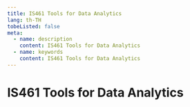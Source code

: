 ```yaml
---
title: IS461 Tools for Data Analytics
lang: th-TH
tobeListed: false
meta:
  - name: description
    content: IS461 Tools for Data Analytics
  - name: keywords
    content: IS461 Tools for Data Analytics
---
```


# IS461 Tools for Data Analytics
